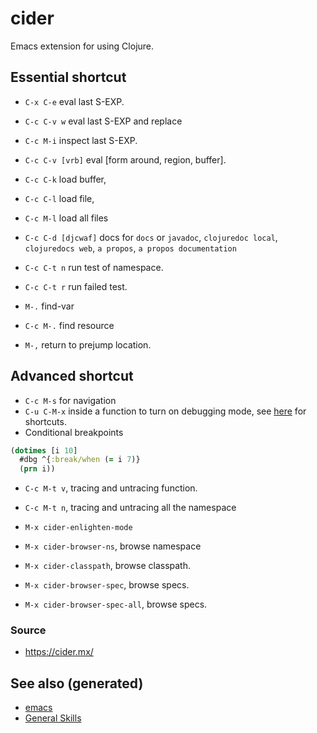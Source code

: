 # cider

Emacs extension for using Clojure.

## Essential shortcut

  - `C-x C-e` eval last S-EXP.

  - `C-c C-v w` eval last S-EXP and replace

  - `C-c M-i` inspect last S-EXP.

  - `C-c C-v [vrb]` eval \[form around, region, buffer\].

  - `C-c C-k` load buffer,

  - `C-c C-l` load file,

  - `C-c M-l` load all files

  - `C-c C-d [djcwaf]` docs for `docs` or `javadoc`, `clojuredoc
        local`, `clojuredocs web`, `a propos`, `a propos documentation`

  - `C-c C-t n` run test of namespace.

  - `C-c C-t r` run failed test.

  - `M-.` find-var

  - `C-c M-.` find resource

  - `M-,` return to prejump location.

## Advanced shortcut

  - `C-c M-s` for navigation
  - `C-u C-M-x` inside a function to turn on debugging mode, see
    [here](https://docs.cider.mx/cider/debugging/debugger.html) for
    shortcuts.
  - Conditional breakpoints

<!-- end list -->

``` clojure
(dotimes [i 10]
  #dbg ^{:break/when (= i 7)}
  (prn i))
```

  - `C-c M-t v`, tracing and untracing function.

  - `C-c M-t n`, tracing and untracing all the namespace

  - `M-x cider-enlighten-mode`

  - `M-x cider-browser-ns`, browse namespace

  - `M-x cider-classpath`, browse classpath.

  - `M-x cider-browser-spec`, browse specs.

  - `M-x cider-browser-spec-all`, browse specs.

### Source

  - <https://cider.mx/>

## See also (generated)

  - [emacs](./20201220130520-emacs_configuration.md)
  - [General Skills](./general.md)
